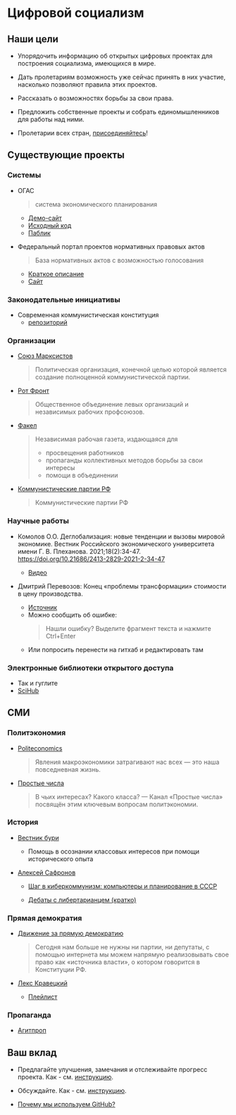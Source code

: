 # Цифровой социализм

## Наши цели
* Упорядочить информацию об открытых цифровых проектах для построения социализма, имеющихся в мире.

* Дать пролетариям возможность уже сейчас принять в них участие, насколько позволяют правила этих проектов.

* Рассказать о возможностях борьбы за свои права.

* Предложить собственные проекты и собрать единомышленников для работы над ними.

* Пролетарии всех стран, [присоединяйтесь](#ваш-вклад)!

## Существующие проекты

### Системы
* ОГАС
    > система экономического планирования
    * [Демо-сайт](https://ogasdemo.ru/)
    * [Исходный код](https://github.com/NewCyberState/OGAS)
    * [Паблик](https://vk.com/digital_socialism)

* Федеральный портал проектов нормативных правовых актов
    > База нормативных актов с возможностью голосования
    * [Краткое описание](https://t.me/pramayademokratia/269)
    * [Сайт](http://regulation.gov.ru)


### Законодательные инициативы
* Современная коммунистическая конституция
    * [репозиторий](https://github.com/marxist-union/new-constitution)

### Организации
* [Союз Марксистов](https://vk.com/marxist_union)
    > Политическая организация, конечной целью которой является создание полноценной коммунистической партии.

* [Рот Фронт](https://vk.com/rot_front)
    >  Общественное объединение левых организаций и независимых рабочих профсоюзов. 

* [Факел](https://vk.com/fakel_mrg)
    >Независимая рабочая газета, издающаяся для
    >- просвещения работников
    >- пропаганды коллективных методов борьбы за свои интересы
    >- помощи в объединении 

* [Коммунистические партии РФ](https://ru.wikipedia.org/wiki/Категория:Коммунистические_партии_России)
    >Коммунистические партии РФ


### Научные работы
* Комолов О.О. Деглобализация: новые тенденции и вызовы мировой экономике. Вестник Российского экономического университета имени Г. В. Плеханова. 2021;18(2):34-47. https://doi.org/10.21686/2413-2829-2021-2-34-47
    * [Видео](https://www.youtube.com/watch?v=AGUEnSEHljU)

* Дмитрий Перевозов: Конец «проблемы трансформации» стоимости в цену производства.
    * [Источник](https://lenincrew.com/end-of-transformation-problem/)
    * Можно сообщить об ошибке:
        > Нашли ошибку? Выделите фрагмент текста и нажмите Ctrl+Enter 
    * Или попросить перенести на гитхаб и редактировать там


### Электронные библиотеки открытого доступа
* Так и гуглите
* [SciHub](https://vk.com/sci_hub)



## СМИ

### Политэкономия
* [Politeconomics](https://vk.com/daniel_ever)
    > Явления макроэкономики затрагивают нас всех — это наша повседневная жизнь.

* [Простые числа](https://vk.com/prostye_chisla)
    > В чьих интересах? Какого класса? — Канал «Простые числа» посвящён этим ключевым вопросам политэкономии.

### История

* [Вестник бури](http://vestnikburi.com/)
    * Помощь в осознании классовых интересов при помощи исторического опыта

* [Алексей Сафронов](https://vk.com/id32200)
    * [Шаг в киберкоммунизм: компьютеры и планирование в СССР](https://www.youtube.com/watch?v=MtgXRgHJoTM)

    * [Дебаты с либертарианцем (кратко)](https://www.youtube.com/watch?v=LMIqwOm5bi4)

### Прямая демократия

* [Движение за прямую демократию](https://vk.com/ppd.komi)
    > Сегодня нам больше не нужны ни партии, ни депутаты, с помощью интернета мы можем напрямую реализовывать свое право как «источника власти», о котором говорится в Конституции РФ.

* [Лекс Кравецкий](https://vk.com/lex_kravetski)
    * [Плейлист](https://www.youtube.com/playlist?list=PLkitAWWhaFc4a0ieZFBHUQHgOdHtwAYnV)

### Пропаганда
* [Агитпроп](https://agitblog.ru/)

## Ваш вклад
* Предлагайте улучшения, замечания и отслеживайте прогресс проекта. Как - см. [инструкцию](./issues_guide.md).

* Обсуждайте. Как - см. [инструкцию](./discussions_guide.md).

* [Почему мы используем GitHub?](./why_git.md)